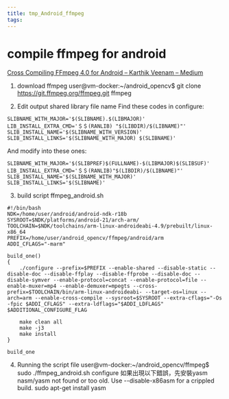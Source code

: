 ```yaml
---
title: tmp_Android_ffmpeg
tags:
---
```

compile ffmpeg for android
===
[Cross Compiling FFmpeg 4.0 for Android – Karthik Veenam – Medium](https://medium.com/@karthikcodes1999/cross-compiling-ffmpeg-4-0-for-android-b988326f16f2)

1. download ffmpeg
user@vm-docker:~/android_opencv$ git clone https://git.ffmpeg.org/ffmpeg.git ffmpeg

2. Edit output shared library file name
Find these codes in configure:
```script
SLIBNAME_WITH_MAJOR='$(SLIBNAME).$(LIBMAJOR)'
LIB_INSTALL_EXTRA_CMD='＄＄(RANLIB) "$(LIBDIR)/$(LIBNAME)"'
SLIB_INSTALL_NAME='$(SLIBNAME_WITH_VERSION)'
SLIB_INSTALL_LINKS='$(SLIBNAME_WITH_MAJOR) $(SLIBNAME)'
```
And modify into these ones:
```script
SLIBNAME_WITH_MAJOR='$(SLIBPREF)$(FULLNAME)-$(LIBMAJOR)$(SLIBSUF)'
LIB_INSTALL_EXTRA_CMD='＄＄(RANLIB)"$(LIBDIR)/$(LIBNAME)"'
SLIB_INSTALL_NAME='$(SLIBNAME_WITH_MAJOR)'
SLIB_INSTALL_LINKS='$(SLIBNAME)'
```

3. build script
ffmpeg_android.sh
```script
#!/bin/bash
NDK=/home/user/android/android-ndk-r18b
SYSROOT=$NDK/platforms/android-21/arch-arm/
TOOLCHAIN=$NDK/toolchains/arm-linux-androideabi-4.9/prebuilt/linux-x86_64
PREFIX=/home/user/android_opencv/ffmpeg/android/arm
ADDI_CFLAGS="-marm"

build_one()
{
    ./configure --prefix=$PREFIX --enable-shared --disable-static --disable-doc --disable-ffplay --disable-ffprobe --disable-doc --disable-symver --enable-protocol=concat --enable-protocol=file --enable-muxer=mp4 --enable-demuxer=mpegts --cross-prefix=$TOOLCHAIN/bin/arm-linux-androideabi- --target-os=linux --arch=arm --enable-cross-compile --sysroot=$SYSROOT --extra-cflags="-Os -fpic $ADDI_CFLAGS" --extra-ldflags="$ADDI_LDFLAGS" $ADDITIONAL_CONFIGURE_FLAG

    make clean all
    make -j3
    make install
}

build_one
```
4. Running the script file
user@vm-docker:~/android_opencv/ffmpeg$ sudo ./ffmpeg_android.sh
configure 如果出現以下錯誤，先安裝yasm
nasm/yasm not found or too old. Use --disable-x86asm for a crippled build.
sudo apt-get install yasm
